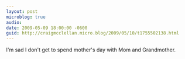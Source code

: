 ```yaml
---
layout: post
microblog: true
audio: 
date: 2009-05-09 18:00:00 -0600
guid: http://craigmcclellan.micro.blog/2009/05/10/t1755502138.html
---
```

I'm sad I don't get to spend mother's day with Mom and Grandmother.
